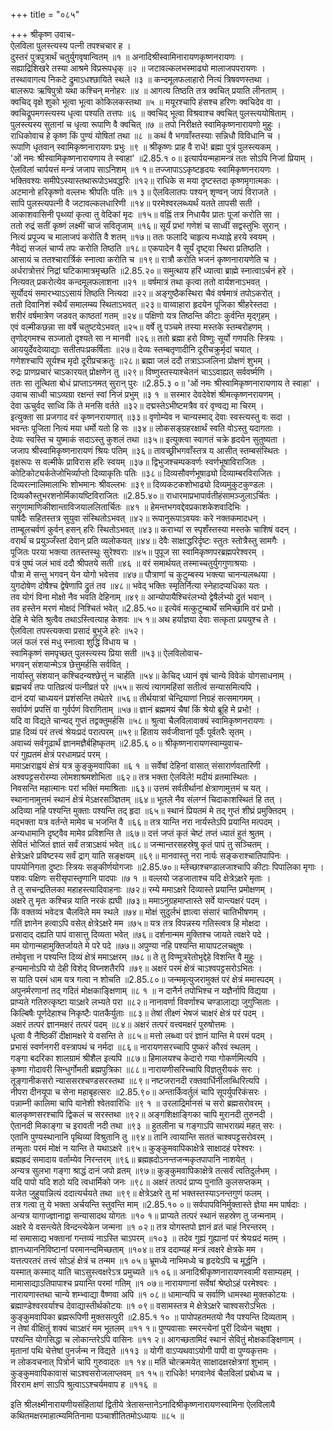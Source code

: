 +++
title = "०८५"

+++
श्रीकृष्ण उवाच-  
ऐलविला पुलस्त्यस्य पत्नी तपश्चचार ह ।  
दुस्तरं पुत्रपुत्रार्थं चतुर्युगवृषान्वितम् ॥१ ॥
अनादिश्रीस्वामिनारायणकृष्णनरायणः ।  
सह्याद्रिशिखरे तस्या आश्रमे विप्ररूपधृक् ॥२ ॥
जटावल्कलभस्माढ्यो मालाजपपरायणः ।  
तस्थावागत्य निकटे द्रुमाऽधश्छायिते स्थले ॥३ ॥
कन्दमूलफलाहारो नित्यं त्रिषवणस्तथा ।  
बालरूपः ऋषिपुत्रो यथा कश्चिन् मनोहरः ॥४ ॥
आगत्य तिष्ठति तत्र क्वचित् प्रयाति लीनताम् ।  
क्वचिद् वृक्षे शुको भूत्वा भूत्वा कोकिलकस्तथा ॥५ ॥
मयूरश्चापि हंसश्च हरिणः क्वचिदेव वा ।  
क्वचिद्रूपमगस्त्यस्य धृत्वा पश्यति तत्तपः ॥६ ॥
क्वचिद् भूत्वा विश्रवाश्च क्वचित् पुलस्त्ययोषिताम् ।  
पुलस्त्यस्य सुतानां च धृत्वा रूपाणि वै क्वचित् ॥७ ॥
तपो निरीक्षते स्वामिकृष्णनारायणो मुहुः ।  
राधिकोवाच हे कृष्ण किं पुण्यं योषितां तथा ॥८ ॥
कथं वै भगवाँस्तस्याः सन्निधौ विविधानि च ।  
रूपाणि धृतवान् स्वामिकृष्णनारायणः प्रभुः ॥९ ॥
श्रीकृष्णः प्राह वै राधे! ब्रह्मा पुत्रं पुलस्त्यकम् ।  
'ओं नमः श्रीस्वामिकृष्णनारायणाय ते स्वाहा' ॥2.85.१ ०॥
इत्यार्पयन्महामन्त्रं ततः सोऽपि निजां प्रियाम् ।  
ऐलविलां चार्पयत्तं मन्त्रं जजाप साऽनिशम् ॥१ १॥
तज्जापाऽऽकृष्टहृदयः स्वामिकृष्णनरायणः ।  
भक्तिवश्यः समीपेऽस्यास्तथारूपोऽभवद्धरिः ॥१२॥
राधिके स मया दृष्टस्तदा कृष्णमृगात्मकः ।  
अटमानो हरिकृष्णो वल्लभः श्रीपतिः पतिः ॥१ ३॥
ऐलविलातपः पश्यन् शृण्वन् जापं विराजते ।  
सापि पुलस्त्यपत्नी वै जटावल्कलधारिणी ॥१४॥
परमेश्वरलब्ध्यर्थं यतते तापसी सती ।  
आकाशवासिनी पृथ्व्यां कृत्वा तु वेदिकां मृदः ॥१५॥
वह्निं तत्र निधायैव प्रातः पूजां करोति सा ।  
ततो रुद्रं सतीं कृष्णं लक्ष्मीं चाजं सवितृजाम् ॥१६॥
सूर्यं प्रभां गणेशं च साध्वीं सद्वस्तुभिः सुरान् ।  
नित्यं प्रपूज्य च मालाजपं करोति वै शतम् ॥१७॥
ततः फलादि चाहृत्य मध्याह्ने हरये स्वयम् ।  
नैवेद्यं सजलं चार्प्य तपः करोति तिष्ठति ॥१८॥
एकपादेन वै सूर्यं दृष्ट्वा स्थिरा प्रतिष्ठति ।  
आसायं च ततश्चारार्त्रिकं स्नात्वा करोति च ॥१९॥
रात्रौ करोति भजनं कृष्णनारायणेति च ।  
अर्धरात्रोत्तरं निद्रां घटिकामात्रमृच्छति ॥2.85.२०॥
समुत्थाय हरिं ध्यात्वा ब्राह्मे स्नात्वाऽर्चनं हरे ।  
नित्यवत् प्रकरोत्येव कन्दमूलफलाशना ॥२१ ॥
वर्षमात्रं तथा कृत्वा ततो वार्यशनाऽभवत् ।  
सूर्योदयं समारभ्याऽऽसायं तिष्ठति नित्यदा ॥२२॥
अङ्गुष्ठैकस्थिरा चैवं वर्षमात्रं तपोऽकरोत् ।  
ततो दिवानिशं स्थैर्यं समालम्ब्य स्थिताऽभवत् ॥२३॥
वाय्वाहारा हृदयेन पूजिका श्रीहरेस्तदा ।  
शरीरं वर्षमात्रेण जडवत् काष्ठतां गतम् ॥२४॥
पक्षिणो यत्र तिष्ठन्ति कीटाः कुर्वन्ति मृद्गृहम् ।  
एवं वल्मीकछन्ना सा वर्षे चतुष्टयेऽभवत् ॥२५॥
वर्षे तु पञ्चमे तस्या मस्तके स्तम्बरोहणम् ।  
तृणोद्गमश्च सञ्जातो दृश्यते सा न मानवी ॥२६॥
ततो ब्रह्मा हरो विष्णुः सूर्यो गणपतिः स्त्रियः ।  
आययुर्देवदेव्याद्याः सतीतपःप्रकर्षिताः ॥२७॥
देव्यः स्तम्बतृणादीनि दूरीचक्रुर्मृदां चयात् ।  
गणेशश्चापि सूर्यश्च मृदो दूरीप्रचक्रतुः ॥२८॥
ब्रह्मा जलं ददौ तत्राऽञ्जलिना प्रोक्षणं शुभम् ।  
रुद्रः प्राणप्रचारं चाऽकारयत् प्रोक्षणेन तु ॥२९॥
विष्णुस्तस्याश्चेतनं चाऽऽवाह्यत् सर्ववर्ष्मणि ।  
ततः सा तूत्थिता बोधं प्राप्ताऽनमत् सुरान् पुरः ॥2.85.३ ०॥
'ओं नमः श्रीस्वामिकृष्णनारायणाय ते स्वाहा' ।  
उवाच साध्वी चाऽव्यग्रा रक्षन्तं स्वां निजं प्रभुम् ॥३ १ ॥
सस्मार देवदेवेशं श्रीमत्कृष्णनरायणम् ।  
देवा ऊचुर्वद साध्वि किं ते मनसि वर्तते ॥३२॥
दद्मस्तेऽभीष्टमत्रैव वरं वृण्वद्य मा चिरम् ।  
इत्युक्ता सा प्रजगाद वरं कृष्णनरायणात् ॥३३॥
वृणोम्येव न चान्यस्माद् देवाः स्वस्त्यस्तु वः सदा ।  
भवन्तः पूजिता नित्यं मया धर्मो यतो हि सः ॥३४॥
लोकसङ्ग्रहरक्षार्थं स्वति वोऽस्तु यदागताः ।  
देव्यः स्वस्ति च युष्माकं सदाऽस्तु कुशलं तथा ॥३५॥
इत्युक्त्वा स्वागतं चक्रे हृदयेन सुतुष्यता ।  
जजाप श्रीस्वामिकृष्णनारायणं श्रियः पतिम् ॥३६॥
तावच्छ्रीभगवाँस्तत्र य आसीत् स्तम्बसंस्थितः ।  
वृक्षरूपः स वल्मीके प्राविरास हरिः स्वयम् ॥३७॥
द्विभुजश्चम्पकवर्णः स्वर्णभूषाविराजितः ।  
कोटिकोट्यर्कतेजोभिर्व्याप्तो दिव्याकृतिः पतिः ॥३८॥
दिव्यसौवर्णभूषाढ्यो दिव्याम्बरविराजितः ।  
दिव्यरत्नालिमालाभिः शोभमानः श्रीवल्लभः ॥३९॥
दिव्यकटकशोभाढ्यो दिव्यमुकुटकुण्डलः ।  
दिव्यकौस्तुभरशनोर्मिकायष्टिविराजितः ॥2.85.४०॥
राधारमाप्रभापार्वतीहंसामञ्जुलाऽर्चितः ।  
सगुणामाणिकीशान्ताविजयाललितार्चितः ॥४१ ॥
हेमन्तभगवद्देवप्रकाशकेशवादिभिः ।  
पार्षदैः सहितस्तत्र सुयुवा संस्थितोऽभवत् ॥४२॥
रूपानुरूपाऽवयवः करे नक्तकमादधन् ।  
ताम्बूलचर्वणं कुर्वन् हसन् हरिः स्थितोऽभवत् ॥४३॥
कराभ्यां स स्पृशँस्तस्या मस्तके चाशिषं वदन् ।  
वरार्थं च प्रयुञ्जँस्तां देवान् प्रति व्यलोकयत् ॥४४॥
देवैः साक्षाद्धरिर्दृष्टः स्तुतः स्तोत्रैस्तु सामगैः ।  
पूजितः परया भक्त्या ततस्तस्थुः सुरेश्वराः ॥४५॥
पुपूज सा स्वामिकृष्णपरब्रह्मपरेश्वरम् ।  
पत्रं पुष्पं जलं भावं ददौ श्रीपतये सती ॥४६ ॥
वरं समार्थयत् तस्माच्चतुर्युगगुणाश्रयाः ।  
पौत्रा मे सन्तु भगवन् येन योगो भवेत्तव ॥४७॥
पौत्राणां च कुटुम्बस्य भक्त्या चानन्यलब्धया ।  
युगदोषेण दोषैश्च द्वेषेणापि द्रुतं तव ॥४८॥
भवेद् भक्तिः स्मृतिर्नित्या स्नेहादप्यधिका यतः ।  
तव योगं विना मोक्षो नैव भवति देहिनाम् ॥४९॥
आन्योपायैश्चिरंलभ्यो द्वेषैर्लभ्यो द्रुतं भवान् ।  
तव हस्तेन मरणं मोक्षदं निश्चितं भवेत् ॥2.85.५०॥
इत्येवं मत्कुटुम्बार्थे समिच्छामि वरं प्रभो ।  
देहि मे चेति श्रुत्वैव तथाऽस्त्वित्याह केशवः ॥५ १॥
अथ हर्याज्ञया देवाः सत्कृता प्रययुश्च ते ।  
ऐलविला तपस्त्यक्त्वा प्रसादं बुभुजे हरेः ॥५२।  
जलं फलं रसं मधु स्नात्वा शुद्धिं विधाय च ।  
स्वामिकृष्णं समपृच्छत् पुलस्त्यस्य प्रिया सती ॥५३॥
ऐलविलोवाच-  
भगवन् संशयान्मेऽत्र छेत्तुमर्हसि सर्ववित् ।  
नार्यास्तु संशयान् कश्चिदन्यश्छेत्तुं न चार्हति ॥५४॥
केचिद् ध्यानं वृषं चान्ये विवेकं योगसाधनाम् ।  
ब्रह्मचर्यं तपः पातिव्रत्यं पत्नीव्रतं परे ॥५५॥
सत्यं त्यागमहिंसां सतीत्वं सन्यासमित्यपि ।  
दानं दयां चाध्ययनं प्रशंसन्ति तथेतरे ॥५६॥
तीर्थयात्रां चेन्द्रियाणां निग्रहं सत्समागमम् ।  
सर्वार्पणं प्रपत्तिं वा गुर्वर्पणं विरागिताम् ॥५७॥
ज्ञानं ब्रह्ममयं चैषां किं श्रेयो ब्रूहि मे प्रभो! ।  
यदि वा विद्यते चान्यद् गुप्तं तद्वक्तुमर्हसि ॥५८॥
श्रुत्वा चैलविलावाक्यं स्वामिकृष्णनरायणः ।  
प्राह दिव्यं परं तत्त्वं श्रेयःप्रदं परात्परम् ॥५९॥
हिताय सर्वजीवानां पूर्वैः पूर्वतरैः सृतम् ।  
अवाच्यं सर्वगूढार्थं ज्ञानमज्ञैर्बहिष्कृतम् ॥2.85.६ ०॥
श्रीकृष्णनारायणस्वाम्युवाच-  
परं गुह्यतमं क्षेत्रं परधामप्रदं परम् ।  
ममाऽक्षराह्वयं क्षेत्रं यत्र कुङ्कुमवापिका ॥६ १ ॥
सर्वेषां देहिनां वासात् संसारार्णवतारिणी ।  
अश्वपट्टसरोरम्या लोमशाश्रमशोभिता ॥६२॥
तत्र भक्ता ऐलविले! मदीयं व्रतमास्थितः ।  
निवसन्ति महात्मानः परां भक्तिं ममाश्रिताः ॥६३॥
उत्तमं सर्वतीर्थानां क्षेत्राणामुत्तमं च यत् ।  
स्थानानामुत्तमं स्थानं क्षेत्रं मेऽक्षरसञ्ज्ञितम् ॥६४॥
भूतले नैव संलग्नं चिदाकाशस्थितं हि तत् ।  
अदिव्या नहि पश्यन्ति मुक्ताः पश्यन्ति तद् हृदा ॥६५॥
स्थानं प्रियतमं मे तद् गुप्तं शीघ्रं प्रमुक्तिदम् ।  
मद्भक्ता यत्र वर्तन्ते मामेव च भजन्ति वै ॥६६॥
तत्र यान्ति नरा नार्यस्तेऽपि प्रयान्ति मत्पदम् ।  
अन्यधामानि दृष्ट्वैव मामेव प्रविशन्ति ते ॥६७॥
दत्तं जप्तं कृतं चेष्टं तप्तं ध्यातं हुतं श्रुतम् ।  
सेवितं भोजितं ज्ञातं सर्वं तत्राऽक्षयं भवेत् ॥६८॥
जन्मान्तरसहस्रेषु कृतं पापं तु सञ्चितम् ।  
क्षेत्रेऽक्षरे प्रविष्टस्य सर्वं द्राग् याति सङ्क्षयम् ॥६९॥
मानवास्तु नरा नार्यः सङ्कराश्चातिपापिनः ।  
पापयोनिगता दुष्टाः स्त्रियः सङ्कीर्णयोगजाः ॥2.85.७०॥
म्लेच्छाश्चण्डालजाश्चापि कीटाः पिपालिका मृगाः ।  
पशवः पक्षिणः सरीसृपास्तृणानि पादपाः ॥७ १ ॥
वल्लयो जडजाताश्च यदि क्षेत्रेऽक्षरे मृताः ।  
ते तु सचन्द्रतिलका महाहस्त्यादिवाहनाः ॥७२॥
रम्ये ममाऽक्षरे दिव्यास्ते प्रयान्ति प्रमोक्षणम् ।  
अक्षरे तु मृतः कश्चिन्न याति नरकं ह्यघी ॥७३॥
ममाऽनुग्रहमाप्तास्ते सर्वे यान्त्यक्षरं पदम् ।  
किं वक्तव्यं भवेदत्र चैलविले मम स्थले ॥७४॥
मोक्षं सुदुर्लभं ज्ञात्वा संसारं चातिभीषणम् ।  
गतिं ज्ञानेन हत्वाऽपि वसेत् क्षेत्रेऽक्षरे मम ॥७५॥
यत्र तत्र विपन्नस्य गतिस्त्वत्र हि मोक्षदा ।  
प्रसादाद् दह्यति पापं वासात्तु दिव्यता भवेत् ॥७६॥
दर्शनान्मम मुक्तिश्च जायते त्वक्षरे पदे ।  
मम योगान्महामुक्तिर्जायते मे परे पदे ॥७७॥
अपुण्या नहि पश्यन्ति मायापटलचक्षुषः ।  
तमोवृत्ता न पश्यन्ति दिव्यं क्षेत्रं ममाऽक्षरम् ॥७८॥
ते तु विण्मूत्ररेतोभृद्देहे विशन्ति वै मुहुः ।  
हन्यमानोऽपि यो देही विशेद् विघ्नशतैरपि ॥७९॥
अक्षरं परमं क्षेत्रं चाऽश्वपट्टसरोऽभितः ।  
स याति परमं धाम यत्र गत्वा न शोचति ॥2.85.८०॥
जन्ममृत्युजरामुक्तं परं क्षेत्रं ममास्पदम् ।  
अपुनर्मरणानां तद् गदितं मोक्षकाङ्क्षिणाम् ॥८ १ ॥
न दानैर्न तपोभिश्च न यज्ञैर्नापि विद्यया ।  
प्राप्यते गतिरुत्कृष्टा याऽक्षरे लभ्यते परा ॥८२॥
नानावर्णा विवर्णाश्च चण्डालाद्या जुगुप्सिताः ।  
किल्बिषैः पूर्णदेहाश्च निकृष्टैः पातकैर्युताः ॥८३॥
तेषां तीक्ष्णं भेषजं चाक्षरं क्षेत्रं परं पदम् ।  
अक्षरं तत्परं ज्ञानमक्षरं तत्परं पदम् ॥८४॥
अक्षरं तत्परं वत्त्वमक्षरं पुरुषोत्तमः ।  
धृत्वा वै नैष्ठिकीं दीक्षामक्षरे ये वसन्ति ते ॥८५॥
मत्तो लब्ध्वा परं ज्ञानं यान्ति मे परमं पदम् ।  
प्रभासं स्वर्णनगरी वस्त्रापथं च नर्मदा ॥८६॥
नारायणसरच्चापि पुष्करं कौरवं स्थलम् ।  
गङ्गा बदरिका शालग्रामं श्रीशैल इत्यपि ॥८७॥
हिमालयश्च केदारो गया गोकर्णमित्यपि ।  
कृष्णा गोदावरी सिन्धुर्गोमती ब्रह्मपुत्रिका ॥८८॥
नारायणीसरिच्चापि विज्ञतुरीयकं सरः ।  
तूङ्गानीकसरो न्याससरश्चण्डसरस्तथा ॥८९॥
नष्टजरानदी रक्तवार्धिर्नीलाब्धिरित्यपि ।  
नीपरा दीनयूपा च सेना महाबृहत्सरः ॥2.85.९०॥
अन्तार्किवर्तुलं चापि सूपर्युपरिकंसरः ।  
पन्नाम्नी कालिमा चापि यानेशी श्वेतवारिधिः ॥९ १ ॥
उरलाद्रिर्मानसं च सरो ब्रह्मसरोवरम् ।  
बालकृष्णसरश्चापि द्विकलं च सरस्तथा ॥९२॥
अङ्गशिक्षाङ्गिका चापि मुरानदी तुरुनदी ।  
ऐतानदी मिकाङ्गा च इरावती नदी तथा ॥९३ ॥
हुतलीना च गङ्गाऽपि साभराख्यं महत् सरः ।  
एतानि पुण्यस्थानानि पृथिव्यां विश्रुतानि तु ॥९४॥
तानि त्वायान्ति सततं चाश्वपट्टसरोवरम् ।  
तन्मृताः परमं मोक्षं न यान्ति ते यथाऽक्षरे ॥९५॥
कुङ्कुमवापिकाक्षेत्रे साक्षादहं परेश्वरः ।  
ब्रह्मह्रदं समादाय वर्ताम्येव निरन्तरम् ॥९६॥
ब्रह्मह्रदोऽनन्तजन्मकृतपापानि नाशयेत् ।  
अन्यत्र सुलभा गङ्गा श्राद्धं दानं जपो व्रतम् ॥९७॥
कुङ्कुमवापिकाक्षेत्रे तत्सर्वं त्वतिदुर्लभम् ।  
यदि पापो यदि शठो यदि त्वधार्मिको जनः ॥९८॥
अक्षरं तत्पदं प्राप्य पुनाति कुलसप्तकम् ।  
यजेत जुहुयान्नित्यं ददात्यर्चयते तथा ॥९९॥
क्षेत्रेऽक्षरे तु मां भक्तस्तस्याऽनन्तगुणं फलम् ।  
तत्र गत्वा तु ये भक्ता अर्चयन्ति स्तुवन्ति माम् ॥2.85.१० ०॥
सर्वपापविनिर्मुक्तास्ते ज्ञेया मम पार्षदाः ।  
अन्यत्र यागाज्ज्ञानाद्वा सन्यासादथ योगतः ॥१० १॥
प्राप्यते तत्परं स्थानं सहस्रेण तु जन्मनाम् ।  
अक्षरे ये वसन्त्येते विन्दन्त्येकेन जन्मना ॥१ ०२॥
तत्र योगस्तपो ज्ञानं व्रतं चाहं निरन्तरम् ।  
मां समासाद्य भक्तानां गन्तव्यं नाऽस्ति चाऽपरम् ॥१०३ ॥
तदेव गुह्यं गुह्यानां परं श्रेयःप्रदं मतम् ।  
ज्ञानध्याननिविष्टानां परमानन्दमिच्छताम् ॥१०४॥
तत्र ददाम्यहं मन्त्रं त्वक्षरे क्षेत्रके मम ।  
यत्तत्परतरं तत्त्वं सोऽहं क्षेत्रं च तन्मम ॥१ ०५॥
भ्रूमध्ये नाभिमध्ये च हृदयेऽपि च मूर्द्धनि ।  
यस्मात् कस्माद् याति चाऽसुस्त्वक्षरेऽत्र प्रमुच्यते ॥१ ०६॥
अनादिश्रीकृष्णनारायणस्वामी वसाम्यहम् ।  
मामासाद्याऽतिपापाश्च प्रयान्ति परमां गतिम् ॥१ ०७॥
नारायणानां सर्वेषां श्रेष्ठोऽहं परमेश्वरः ।  
नारायणास्तथा चान्ये शम्भ्वाद्या वैष्णवा अपि ॥१ ०८॥
धामान्यपि च सर्वाणि धामस्था मुक्तकोटयः ।  
ब्रह्माण्डेश्वरवर्याश्च देवाद्यास्तीर्थकोटयः ॥१ ०९॥
वसामस्तत्र मे क्षेत्रेऽक्षरे चाश्वसरोऽभितः ।  
कुङ्कुमवापिका ब्रह्मरूपिणी मुक्तसत्पुरी ॥2.85.१ १० ॥
पापोपहतमतयो नैव पश्यन्ति दिव्यताम् ।  
न तेषां वीक्षितुं शक्यं चाऽक्षरं मम भूतलम् ॥११ १॥
पुण्यवासाः स्मरन्त्येनां पुरीं दिव्येन चक्षुषा ।  
पश्यन्ति योगसिद्धा च लोकान्तरेऽपि वासिनः ॥११ २॥
आगच्छतामिदं स्थानं सेवितुं मोक्षकाङ्क्षिणाम् ।  
मृतानां पथि चेत्तेषां पुनर्जन्म न विद्यते ॥११३ ॥
योगी वाऽप्यथवाऽयोगी पापी वा पुण्यकृत्तमः ।  
न लोकवचनात् पित्रोर्न चापि गुरुवादतः ॥१ १४॥
मतिं चोत्क्रमयेत् साक्षादक्षरक्षेत्रगां शुभाम् ।  
कुङ्कुमवापिकावासं चाऽश्वसरोजलाप्लवम् ॥१ १५॥
राधिके! भगवानेवं चैलविलां प्रबोध्य च ।  
विरराम क्षणं साऽपि श्रुत्वाऽऽश्चर्यमवाप ह ॥११६ ॥
    
इति श्रीलक्ष्मीनारायणीयसंहितायां द्वितीये त्रेतासन्तानेऽनादिश्रीकृष्णनारायणस्वामिना ऐलविलायै कथितमक्षरमाहात्म्यमितिनामा पञ्चाशीतितमोऽध्यायः ॥८५ ॥
    
